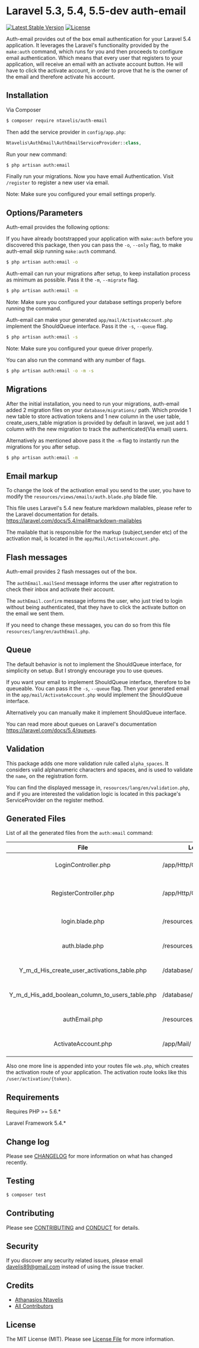 # Laravel 5.3, 5.4, 5.5-dev auth-email

[![Latest Stable Version](https://poser.pugx.org/ntavelis/auth-email/v/stable)](https://packagist.org/packages/ntavelis/auth-email)
[![License](https://poser.pugx.org/ntavelis/auth-email/license)](https://packagist.org/packages/ntavelis/auth-email)


Auth-email provides out of the box email authentication for your Laravel 5.4 application. It leverages the Laravel's functionality provided by the `make:auth` command, which runs for you and then proceeds to configure email authentication.
Which means that every user that registers to your application, will receive an email with an activate account button. He will have to click the activate account, in order to prove that he is the owner of the email and therefore activate his account.


## Installation

Via Composer

``` bash
$ composer require ntavelis/auth-email
```
Then add the service provider in `config/app.php`:

```php
Ntavelis\AuthEmail\AuthEmailServiceProvider::class,
```

Run your new command:

``` bash
$ php artisan auth:email
```
Finally run your migrations. Now you have email Authentication. Visit `/register` to register a new user via email.

Note: Make sure you configured your email settings properly.

## Options/Parameters

Auth-email provides the following options:

If you have already bootstrapped your application with `make:auth` before you discovered this package, then you can pass the `-o`, `--only` flag, to make auth-email skip running `make:auth` command.

``` bash
$ php artisan auth:email -o
```

Auth-email can run your migrations after setup, to keep installation process as minimum as possible. Pass it the `-m`, `--migrate` flag.

``` bash
$ php artisan auth:email -m
```
Note: Make sure you configured your database settings properly before running the command.

Auth-email can make your generated `app/mail/ActivateAccount.php` implement the ShouldQueue interface. Pass it the `-s`, `--queue` flag.

``` bash
$ php artisan auth:email -s
```
Note: Make sure you configured your queue driver properly.

You can also run the command with any number of flags.

``` bash
$ php artisan auth:email -o -m -s
```
## Migrations
After the initial installation, you need to run your migrations, auth-email added 2 migration files on your `database/migrations/` path.
Which provide 1 new table to store activation tokens and 1 new column in the user table, create_users_table migration is provided by default in laravel, we just add 1 column with the new migration to track the authenticated(Via email) users.

Alternatively as mentioned above pass it the `-m` flag to instantly run the migrations for you after setup.
``` bash
$ php artisan auth:email -m
```

## Email markup
To change the look of the activation email you send to the user, you have to modify the `resources/views/emails/auth.blade.php` blade file.

This file uses Laravel's 5.4 new feature markdown mailables, please refer to the Laravel documentation for details.
https://laravel.com/docs/5.4/mail#markdown-mailables

The mailable that is responsible for the markup (subject,sender etc) of the activation mail, is located in the `app/Mail/ActivateAccount.php`.

## Flash messages
Auth-email provides 2 flash messages out of the box.

The `authEmail.mailSend` message informs the user after registration to check their inbox and activate their account.

The `authEmail.confirm` message informs the user, who just tried to login without being authenticated, that they have to click the activate button on the email we sent them.

If you need to change these messages, you can do so from this file `resources/lang/en/authEmail.php`.

## Queue

The default behavior is not to implement the ShouldQueue interface, for simplicity on setup. But I strongly encourage you to use queues.

If you want your email to implement ShouldQueue interface, therefore to be queueable. You can pass it the `-s`, `--queue` flag.
Then your generated email in the `app/mail/ActivateAccount.php` would implement the ShouldQueue interface.

Alternatively you can manually make it implement ShouldQueue interface.

You can read more about queues on Laravel's documentation https://laravel.com/docs/5.4/queues.

## Validation

This package adds one more validation rule called `alpha_spaces`. It considers valid alphanumeric characters and spaces, and is used to validate the `name`, on the registration form.

You can find the displayed message in, `resources/lang/en/validation.php`, and if you are interested the validation logic is located in this package's ServiceProvider on the register method.

## Generated Files
List of all the generated files from the `auth:email` command:

| File                                            | Location                            | Functionality                                   |
| :---------------------------------------------: |-------------------------------------| ------------------------------------------------|
| LoginController.php                             | /app/Http/Controllers/Auth/         | Adds authenticated method                       |
| RegisterController.php                          | /app/Http/Controllers/Auth/         | Adds 4 new methods for email authentication     |
| login.blade.php                                 | /resources/views/auth/              | Adds flash message logic, to display alerts     |
| auth.blade.php                                  | /resources/views/emails/            | Activation email, with activation link          |
| Y_m_d_His_create_user_activations_table.php     | /database/migrations/               | Migration that creates table user_activations   |
| Y_m_d_His_add_boolean_column_to_users_table.php | /database/migrations/               | Adds column activated to users table            |
| authEmail.php                                   | /resources/lang/en/                 | The messages text exists in this file           |
| ActivateAccount.php                             | /app/Mail/                          | Mailable, sends the activation mail.            |

Also one more line is appended into your routes file `web.php`, which creates the activation route of your application.
The activation route looks like this `/user/activation/{token}`.

## Requirements

Requires PHP >= 5.6.*

Laravel Framework 5.4.*

## Change log

Please see [CHANGELOG](CHANGELOG.md) for more information on what has changed recently.

## Testing

``` bash
$ composer test
```

## Contributing

Please see [CONTRIBUTING](CONTRIBUTING.md) and [CONDUCT](CONDUCT.md) for details.

## Security

If you discover any security related issues, please email davelis89@gmail.com instead of using the issue tracker.

## Credits

- [Athanasios Ntavelis][link-author]
- [All Contributors][link-contributors]

## License

The MIT License (MIT). Please see [License File](LICENSE.md) for more information.

[ico-version]: https://img.shields.io/packagist/v/ntavelis/auth-email.svg?style=flat-square
[ico-license]: https://img.shields.io/badge/license-MIT-brightgreen.svg?style=flat-square
[ico-downloads]: https://img.shields.io/packagist/dt/ntavelis/auth-email.svg?style=flat-square

[link-packagist]: https://packagist.org/packages/ntavelis/auth-email
[link-downloads]: https://packagist.org/packages/ntavelis/auth-email
[link-author]: https://github.com/ntavelis
[link-contributors]: ../../contributors
